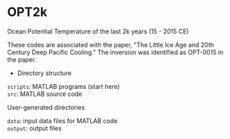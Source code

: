 # OPT2k

Ocean Potential Temperature of the last 2k years (15 - 2015 CE)

These codes are associated with the paper, "The Little Ice Age and 20th Century Deep Pacific Cooling."
The inversion was identified as OPT-0015 in the paper. 

* Directory structure

`scripts`: MATLAB programs (start here) \
`src`: MATLAB source code 

User-generated directories

`data`: input data files for MATLAB code \
`output`: output files 
